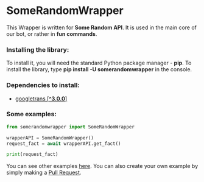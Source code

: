 # SomeRandomWrapper
This Wrapper is written for **Some Random API**. It is used in the main core of our bot, or rather in **fun commands**.

### Installing the library:
To install it, you will need the standard Python package manager - **pip**. To install the library, type **pip install -U somerandomwrapper** in the console.

### Dependencies to install:
- [googletrans [**^3.0.0**]](https://pypi.org/project/googletrans/)

### Some examples:
```python
from somerandomwrapper import SomeRandomWrapper

wrapperAPI = SomeRandomWrapper()
request_fact = await wrapperAPI.get_fact()

print(request_fact)
```

You can see other examples [here](https://github.com/Kerdokan/SomeRandomWrapper/tree/main/examples). You can also create your own example by simply making a [Pull Request](https://github.com/Kerdokan/SomeRandomWrapper/pulls).


